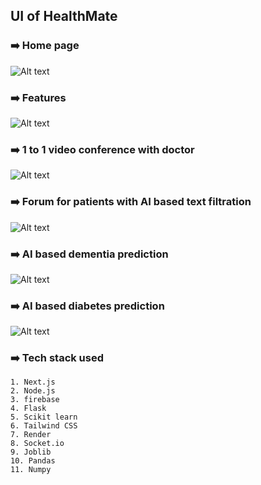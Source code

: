 
## UI of HealthMate 

### ➡️ Home page

![Alt text](https://firebasestorage.googleapis.com/v0/b/test-25881.appspot.com/o/ss1.png?alt=media&token=a9265114-5bfc-4138-a985-84c5c0ecc830)

### ➡️ Features

![Alt text](https://firebasestorage.googleapis.com/v0/b/test-25881.appspot.com/o/ss2.png?alt=media&token=f73bd991-07e1-4034-a997-efbf4ec609c7)




### ➡️ 1 to 1 video conference with doctor

![Alt text](https://firebasestorage.googleapis.com/v0/b/test-25881.appspot.com/o/ss3.png?alt=media&token=13c36463-0c52-4791-9755-6bd1f00e71c7)

### ➡️ Forum for patients with AI based text filtration

![Alt text](https://firebasestorage.googleapis.com/v0/b/test-25881.appspot.com/o/ss4.png?alt=media&token=8285fff9-9274-496b-9f85-15c2bad0a9df)

### ➡️ AI based dementia prediction

![Alt text](https://firebasestorage.googleapis.com/v0/b/test-25881.appspot.com/o/ss5.png?alt=media&token=429d2407-b663-42f1-ae8a-19b6bb42b31d)

### ➡️ AI based diabetes prediction

![Alt text](https://firebasestorage.googleapis.com/v0/b/test-25881.appspot.com/o/screencapture-localhost-3000-AI-Diabetes-2024-01-20-18_51_59.png?alt=media&token=1f6e036b-ad01-4d34-9f47-a62ffd186079)


### ➡️ Tech stack used

    1. Next.js
    2. Node.js
    3. firebase
    4. Flask
    5. Scikit learn
    6. Tailwind CSS
    7. Render
    8. Socket.io
    9. Joblib
    10. Pandas
    11. Numpy
